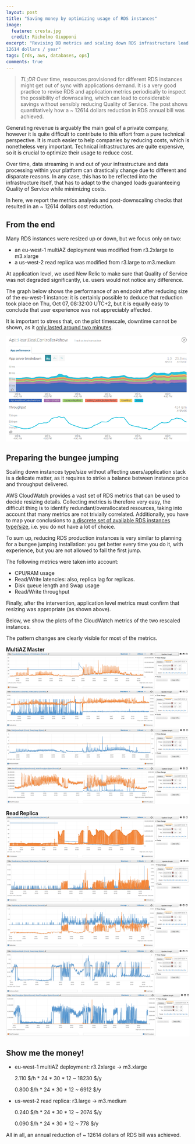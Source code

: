 ```yaml
---
layout: post
title: "Saving money by optimizing usage of RDS instances"
image:
  feature: cresta.jpg
  credit: Richelmo Giupponi
excerpt: "Revising DB metrics and scaling down RDS infrastructure lead to saving
12614 dollars / year"
tags: [rds, aws, databases, ops]
comments: true
---
```


> *TL;DR* Over time, resources provisioned for different RDS instances might get
out of sync with applications demand. It is a very good practice to revise RDS and
application metrics periodically to inspect the possibility of downscaling,
which can lead to considerable savings without sensibly reducing Quality of
Service. The post shows quantitatively how a ~ 12614 dollars reduction in RDS
annual bill was achieved.

Generating revenue is arguably the main goal of a private company, however it is
quite difficult to contribute to this effort from a pure technical perspective.
It is much easier to help companies by reducing costs, which is nonetheless very
important. Technical infrastructures are quite expensive, so it is crucial to
optimize their usage to reduce cost.

Over time, data streaming in and out of your infrastructure and data processing 
within your platform can drastically change due to different and disparate
reasons. In any case, this has to be reflected into the infrastructure itself,
that has to adapt to the changed loads guaranteeing Quality of Service while
minimizing costs.

In here, we report the metrics analysis and post-downscaling checks that resulted in an
~ 12614 dollars cost reduction.

## From the end

Many RDS instances were resized up or down, but we focus only on two:

- an eu-west-1 multiAZ deployment was modified from r3.2xlarge to m3.xlarge
- a us-west-2 read replica was modified from r3.large to m3.medium

At application level, we used New Relic to make sure that Quality of Service 
was not degraded significantly, i.e. users would not notice any difference.

The graph below shows the performance of an endpoint after reducing
size of the eu-west-1 instance: it is certainly possible to deduce that 
reduction took place on Thu, Oct 07, 08:32:00 UTC+2, but it is equally easy to
conclude that user experience was not appreciably affected. 

It is important to stress
that, on the plot timescale, downtime cannot be shown, as it <a
href="http://giuppo.github.io/aws-rds-production-downtime/">only lasted around two
minutes</a>.

<img src="/images/elastico_new_relic.png">

## Preparing the bungee jumping

Scaling down instances type/size without affecting users/application stack is a
delicate matter, as it requires to strike a balance between instance price and
throughput delivered.

AWS CloudWatch provides a vast set of RDS metrics that can be used to decide
resizing details. Collecting metrics is therefore very easy, the difficult thing
is to identify redundant/overallocated resources, taking into account that many
metrics are not trivially correlated.  Additionally, you have to map your
conclusions to <a href="https://aws.amazon.com/rds/pricing/">a discrete set of
available RDS instances type/size</a>, i.e. you do not have a lot of choice.

To sum up, reducing RDS production instances is very similar to planning for a
bungee jumping installation: you get better every time you do it, with
experience, but you are not allowed to fail the first jump.

The following metrics were taken into account:

- CPU/RAM usage
- Read/Write latencies: also, replica lag for replicas.
- Disk queue length and Swap usage
- Read/Write throughput

Finally, after the intervention, application level metrics must confirm that
resizing was appropriate (as shown above).
 
Below, we show the plots of the CloudWatch metrics of the two rescaled
instances. 

The pattern changes are clearly visible for most of the metrics.

**MultiAZ Master**
<img src="/images/elastico_cpu.png">
<img src="/images/elastico_latency.png">
<img src="/images/elastico_disk.png">
<img src="/images/elastico_throughput.png">

**Read Replica**
<img src="/images/read_strike_cpu.png">
<img src="/images/read_strike_latency.png">
<img src="/images/read_strike_lag.png">
<img src="/images/read_strike_swap.png">
<img src="/images/read_strike_throughput.png">

## Show me the money!

- eu-west-1 multiAZ deployment: r3.2xlarge -> m3.xlarge 

  2.110 $/h * 24 * 30 * 12 ~ 18230 $/y 

  0.800 $/h * 24 * 30 * 12 ~ 6912  $/y

- us-west-2 read replica: r3.large -> m3.medium

  0.240 $/h * 24 * 30 * 12 ~ 2074 $/y

  0.090 $/h * 24 * 30 * 12 ~ 778  $/y

 All in all, an annual reduction of ~ 12614 dollars of RDS bill was achieved. 


